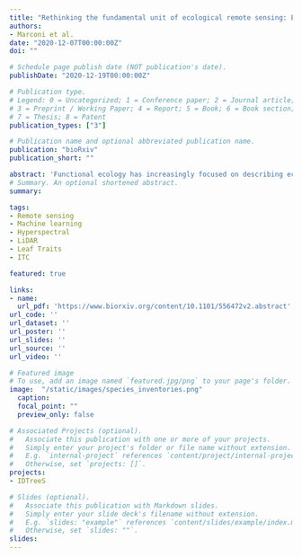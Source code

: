 ```yaml
---
title: "Rethinking the fundamental unit of ecological remote sensing: Estimating individual level plant traits at scale"
authors:
- Marconi et al.
date: "2020-12-07T00:00:00Z"
doi: ""

# Schedule page publish date (NOT publication's date).
publishDate: "2020-12-19T00:00:00Z"

# Publication type.
# Legend: 0 = Uncategorized; 1 = Conference paper; 2 = Journal article;
# 3 = Preprint / Working Paper; 4 = Report; 5 = Book; 6 = Book section;
# 7 = Thesis; 8 = Patent
publication_types: ["3"]

# Publication name and optional abbreviated publication name.
publication: "bioRxiv"
publication_short: ""

abstract: 'Functional ecology has increasingly focused on describing ecological communities based on their traits (measurable features of individuals that affect their fitness and performance). Analyzing trait distributions within and among forests could significantly improve understanding of community composition and ecosystem function. Historically, data on trait distributions in ecosystems are generated by (1) collecting a few leaves from a small number of trees, which suffers from limited sampling but produces information at the fundamental ecological unit - the individual; or (2) using remote sensing images to infer traits, which produces information continuously across large regions, but as plots (containing dozens of trees of different species) or pixels, not individuals. Remote sensing based approaches that identify individual trees and estimate their traits would provide the benefits of both approaches, with continuous large scale data linked to biological individuals. We used data from the National Ecological Observatory Network (NEON) to develop a method to scale up functional traits measured on 160 trees to the millions of trees in the full spatial extent of NEON sites. There are three stages in the pipeline: 1) image segmentation methods to identify individual trees and estimate their crown geometry; 2). models to infer Leaf Mass Area (LMA), nitrogen, carbon, and phosphorus content based on hyperspectral signatures using an ensemble of Partial Least Squares Generalized Linear regressions (pls-GLR); and 3) making predictions from these models for segmented crowns scale for the full remote sensing footprint at two NEON sites.'
# Summary. An optional shortened abstract.
summary:

tags:
- Remote sensing
- Machine learning
- Hyperspectral
- LiDAR
- Leaf Traits
- ITC

featured: true

links:
- name:
  url_pdf: 'https://www.biorxiv.org/content/10.1101/556472v2.abstract'
url_code: ''
url_dataset: ''
url_poster: ''
url_slides: ''
url_source: ''
url_video: ''

# Featured image
# To use, add an image named `featured.jpg/png` to your page's folder.
image:  "/static/images/species_inventories.png"
  caption: 
  focal_point: ""
  preview_only: false

# Associated Projects (optional).
#   Associate this publication with one or more of your projects.
#   Simply enter your project's folder or file name without extension.
#   E.g. `internal-project` references `content/project/internal-project/index.md`.
#   Otherwise, set `projects: []`.
projects:
- IDTreeS

# Slides (optional).
#   Associate this publication with Markdown slides.
#   Simply enter your slide deck's filename without extension.
#   E.g. `slides: "example"` references `content/slides/example/index.md`.
#   Otherwise, set `slides: ""`.
slides:
---
```

